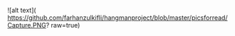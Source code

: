 ![alt text]( https://github.com/farhanzulkifli/hangmanproject/blob/master/picsforread/Capture.PNG? raw=true)